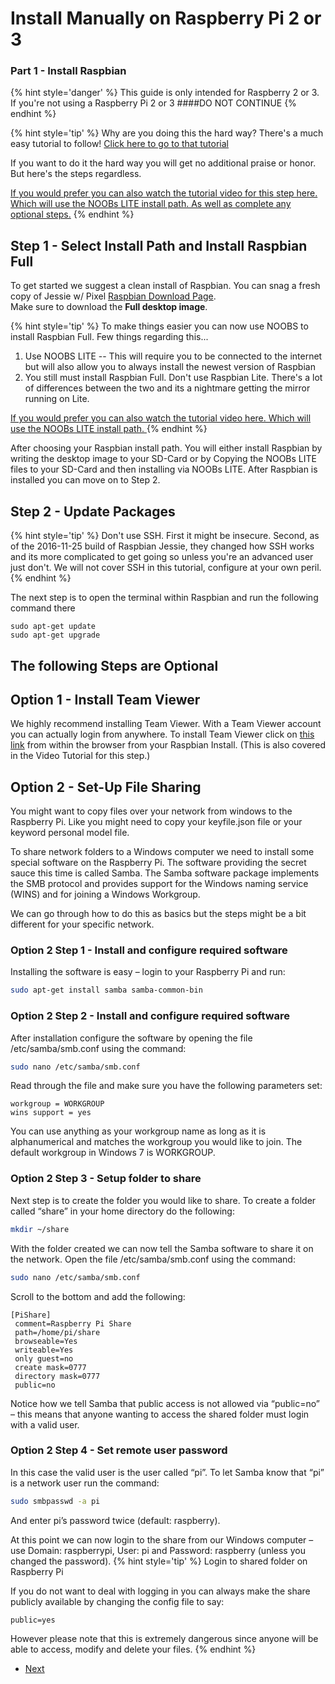 # Install Manually on Raspberry Pi 2 or 3
### Part 1 - Install Raspbian

{% hint style='danger' %}
This guide is only intended for Raspberry 2 or 3. If you're not using a Raspberry Pi 2 or 3
####DO NOT CONTINUE
{% endhint %}

{% hint style='tip' %}
Why are you doing this the hard way? 
There's a much easy tutorial to follow! [Click here to go to that tutorial](/docs/tutorials/install-easily-on-raspberry-pi-2-or-3.md)

If you want to do it the hard way you will get no additional praise or honor. But here's the steps regardless.

[If you would prefer you can also watch the tutorial video for this step here. Which will use the NOOBs LITE install path. As well as complete any optional steps.](#)
{% endhint %}

## Step 1 - Select Install Path and Install Raspbian Full
To get started we suggest a clean install of Raspbian. You can snag a fresh copy of Jessie w/ Pixel [Raspbian Download Page](https://www.raspberrypi.org/downloads/raspbian/).  
Make sure to download the **Full desktop image**. 

{% hint style='tip' %}
To make things easier you can now use NOOBS to install Raspbian Full. Few things regarding this... 

1. Use NOOBS LITE -- This will require you to be connected to the internet but will also allow you to always install the newest version of Raspbian
2. You still must install Raspbian Full. Don't use Raspbian Lite. There's a lot of differences between the two and its a nightmare getting the mirror running on Lite. 

[If you would prefer you can also watch the tutorial video here. Which will use the NOOBs LITE install path. ](#)
{% endhint %}

After choosing your Raspbian install path. You will either install Raspbian by writing the desktop image to your SD-Card or by Copying the NOOBs LITE files to your SD-Card and then installing via NOOBs LITE. After Raspbian is installed you can move on to Step 2.

## Step 2 - Update Packages
{% hint style='tip' %}
Don't use SSH. First it might be insecure. Second, as of the 2016-11-25 build of Raspbian Jessie, they changed how SSH works and its more complicated to get going so unless you're an advanced user just don't. We will not cover SSH in this tutorial, configure at your own peril. 
{% endhint %}

The next step is to open the terminal within Raspbian and run the following command there

```
sudo apt-get update
sudo apt-get upgrade
```

## The following Steps are Optional
## Option 1 - Install Team Viewer
We highly recommend installing Team Viewer. With a Team Viewer account you can actually login from anywhere.
To install Team Viewer click on [this link](https://pages.teamviewer.com/published/raspberrypi/) from within the browser from your Raspbian Install. (This is also covered in the Video Tutorial for this step.)

## Option 2 - Set-Up File Sharing
You might want to copy files over your network from windows to the Raspberry Pi. Like you might need to copy your keyfile.json file or your keyword personal model file.

To share network folders to a Windows computer we need to install some special software on the Raspberry Pi. The software providing the secret sauce this time is called Samba. The Samba software package implements the SMB protocol and provides support for the Windows naming service (WINS) and for joining a Windows Workgroup.

We can go through how to do this as basics but the steps might be a bit different for your specific network.

### Option 2 Step 1 - Install and configure required software

Installing the software is easy – login to your Raspberry Pi and run:
```bash
sudo apt-get install samba samba-common-bin
```

### Option 2 Step 2 - Install and configure required software
After installation configure the software by opening the file /etc/samba/smb.conf using the command:
```bash
sudo nano /etc/samba/smb.conf
```
Read through the file and make sure you have the following parameters set:
```
workgroup = WORKGROUP
wins support = yes
```
You can use anything as your workgroup name as long as it is alphanumerical and matches the workgroup you would like to join. The default workgroup in Windows 7 is WORKGROUP.

### Option 2 Step 3 - Setup folder to share

Next step is to create the folder you would like to share. To create a folder called “share” in your home directory do the following:
```bash
mkdir ~/share
```

With the folder created we can now tell the Samba software to share it on the network. Open the file /etc/samba/smb.conf using the command:
```bash
sudo nano /etc/samba/smb.conf
```

Scroll to the bottom and add the following:
```
[PiShare]
 comment=Raspberry Pi Share
 path=/home/pi/share
 browseable=Yes
 writeable=Yes
 only guest=no
 create mask=0777
 directory mask=0777
 public=no
```
Notice how we tell Samba that public access is not allowed via “public=no” – this means that anyone wanting to access the shared folder must login with a valid user.

### Option 2 Step 4 - Set remote user password
In this case the valid user is the user called “pi”. To let Samba know that “pi” is a network user run the command:
```bash
sudo smbpasswd -a pi
```
And enter pi’s password twice (default: raspberry).

At this point we can now login to the share from our Windows computer – use Domain: raspberrypi, User: pi and Password: raspberry (unless you changed the password).
{% hint style='tip' %}
Login to shared folder on Raspberry Pi

If you do not want to deal with logging in you can always make the share publicly available by changing the config file to say:
```
public=yes
```
However please note that this is extremely dangerous since anyone will be able to access, modify and delete your files.
{% endhint %}


<ul class="pager">
  <li class="next"><a href="Part-2.html">Next</a></li>
</ul>